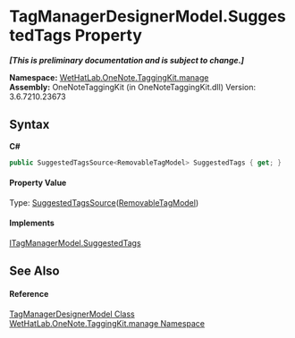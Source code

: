 # TagManagerDesignerModel.SuggestedTags Property 
 _**\[This is preliminary documentation and is subject to change.\]**_

**Namespace:**&nbsp;<a href="6c09c3a7-2ecd-33d5-2ed0-acefd996500f.md">WetHatLab.OneNote.TaggingKit.manage</a><br />**Assembly:**&nbsp;OneNoteTaggingKit (in OneNoteTaggingKit.dll) Version: 3.6.7210.23673

## Syntax

**C#**<br />
``` C#
public SuggestedTagsSource<RemovableTagModel> SuggestedTags { get; }
```


#### Property Value
Type: <a href="d844950a-72f1-cd56-b34a-09a3cc719978.md">SuggestedTagsSource</a>(<a href="32406c1b-ec12-fbca-fbfd-c21c82c436eb.md">RemovableTagModel</a>)

#### Implements
<a href="f181b997-00bd-8788-550e-3f6d78013010.md">ITagManagerModel.SuggestedTags</a><br />

## See Also


#### Reference
<a href="832685a8-ae88-96ec-f024-ee5a974b0262.md">TagManagerDesignerModel Class</a><br /><a href="6c09c3a7-2ecd-33d5-2ed0-acefd996500f.md">WetHatLab.OneNote.TaggingKit.manage Namespace</a><br />